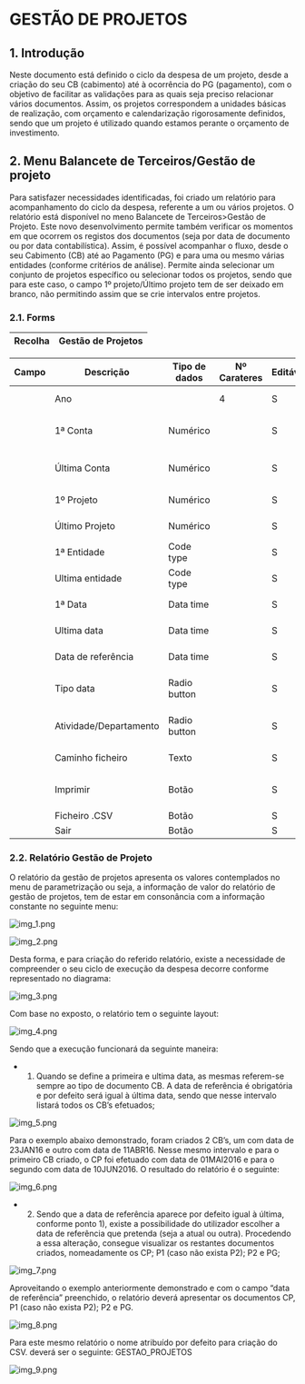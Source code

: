 # GESTÃO DE PROJETOS

## 1. Introdução

Neste documento está definido o ciclo da despesa de um projeto, desde a criação do seu CB (cabimento) até à ocorrência do PG (pagamento), com o objetivo de facilitar as validações para as quais seja preciso relacionar vários documentos. Assim, os projetos correspondem a unidades básicas de realização, com orçamento e calendarização rigorosamente definidos, sendo que um projeto é utilizado quando estamos perante o orçamento de investimento.

## 2.	Menu Balancete de Terceiros/Gestão de projeto

Para satisfazer necessidades identificadas, foi criado um relatório para acompanhamento do ciclo da despesa, referente a um ou vários projetos. O relatório está disponível no meno Balancete de Terceiros>Gestão de Projeto.
Este novo desenvolvimento permite também verificar os momentos em que ocorrem os registos dos documentos (seja por data de documento ou por data contabilística). Assim, é possível acompanhar o fluxo, desde o seu Cabimento (CB) até ao Pagamento (PG) e para uma ou mesmo várias entidades (conforme critérios de análise). Permite ainda selecionar um conjunto de projetos específico ou selecionar todos os projetos, sendo que para este caso, o campo 1º projeto/Último projeto tem de ser deixado em branco, não permitindo assim que se crie intervalos entre projetos.

### 2.1.	Forms

|Recolha |	Gestão de Projetos|
|--|---|

Campo   |Descrição |Tipo de dados | Nº Carateres | Editável | Obrigatório | Observações |
|--|---|---|---|---|---|--|
|  |Ano                   |             | 4 | S | S | Corresponde ao ano (exercício) |
|  |1ª Conta              |Numérico     |   | S | N | Permite selecionar o primeiro intervalo de contas |
|  |Última Conta          |Numérico     |   | S | N |  Permite selecionar o último intervalo de contas |
|  |1º Projeto            |Numérico     |   | S | N |  Permite selecionar o primeiro projeto |
|  |Último Projeto        |Numérico     |   | S | N |  Permite selecionar o último projeto |
|  |1ª Entidade           |Code type    |   | S | N |  Seleção da 1ª entidade |
|  |Ultima entidade       |Code type    |   | S | S |  Seleção da última entidade |
|  |1ª Data               |Data time    |   | S | S |  O cálculo por defeito inicia-se a 01/01/2017 |
|  |Ultima data           |Data time    |   | S | S |  Referente à data de trabalho |
|  |Data de referência    |Data time    |   | S | S |  Por defeito igual à data de trabalho |
|  |Tipo data             |Radio button |   | S | S |  Definição data de documento ou data de contabilização |
|  |Atividade/Departamento|Radio button |   | S | S |  Definição  de Acumulado ou Atividade/Departamento |
|  |Caminho ficheiro      |Texto        |   | S | S |  Escolha de caminho para produzir ficheiro |
|  |Imprimir              |Botão        |   | S | S |  Calcula e imprime em PDF a gestão de projetos |
|  |Ficheiro .CSV         |Botão        |   | S | S | |
|  |Sair                  |Botão        |   | S | N |  Sair do menu |

### 2.2.	Relatório Gestão de Projeto

O relatório da gestão de projetos apresenta os valores contemplados no menu de parametrização ou seja, a informação de valor do relatório de gestão de projetos, tem de estar em consonância com a informação constante no seguinte menu:

![img_1.png](https://spmssicc.github.io/pages/markdown/gestao_projetos.assets/img_1.png)

![img_2.png](https://spmssicc.github.io/pages/markdown/gestao_projetos.assets/img_2.png)

Desta forma, e para criação do referido relatório, existe a necessidade de compreender o seu ciclo de execução da despesa decorre conforme representado no diagrama:

![img_3.png](https://spmssicc.github.io/pages/markdown/gestao_projetos.assets/img_3.png)

Com base no exposto, o relatório tem o seguinte layout:

![img_4.png](https://spmssicc.github.io/pages/markdown/gestao_projetos.assets/img_4.png)

Sendo que a execução funcionará da seguinte maneira:

- 1)	Quando se define a primeira e ultima data, as mesmas referem-se sempre ao tipo de documento CB. A data de referência é obrigatória e por defeito será igual à última data, sendo que nesse intervalo listará todos os CB’s efetuados;

![img_5.png](https://spmssicc.github.io/pages/markdown/gestao_projetos.assets/img_5.png)

Para o exemplo abaixo demonstrado, foram criados 2 CB’s, um com data de 23JAN16 e outro com data de 11ABR16. Nesse mesmo intervalo e para o primeiro CB criado, o CP foi efetuado com data de 01MAI2016 e para o segundo com data de 10JUN2016. O resultado do relatório é o seguinte:

![img_6.png](https://spmssicc.github.io/pages/markdown/gestao_projetos.assets/img_6.png)

- 2)	Sendo que a data de referência aparece por defeito igual à última, conforme ponto 1), existe a possibilidade do utilizador escolher a data de referência que pretenda (seja a atual ou outra). Procedendo a essa alteração, consegue visualizar os restantes documentos criados, nomeadamente os CP; P1 (caso não exista P2); P2 e PG;

![img_7.png](https://spmssicc.github.io/pages/markdown/gestao_projetos.assets/img_7.png)

Aproveitando o exemplo anteriormente demonstrado e com o campo “data de referência” preenchido, o relatório deverá apresentar os documentos CP, P1 (caso não exista P2); P2 e PG.

![img_8.png](https://spmssicc.github.io/pages/markdown/gestao_projetos.assets/img_8.png)

Para este mesmo relatório o nome atribuído por defeito para criação do CSV. deverá ser o seguinte: GESTAO_PROJETOS

![img_9.png](https://spmssicc.github.io/pages/markdown/gestao_projetos.assets/img_9.png)
